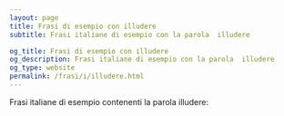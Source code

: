 ```yaml
---
layout: page
title: Frasi di esempio con illudere 
subtitle: Frasi italiane di esempio con la parola  illudere

og_title: Frasi di esempio con illudere 
og_description: Frasi italiane di esempio con la parola  illudere
og_type: website
permalink: /frasi/i/illudere.html
---
```


Frasi italiane di esempio contenenti la parola illudere:


